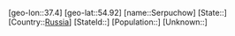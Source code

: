 ﻿---
location: [54.92,37.4]
type: City
tags:
- geo/City


SpocWebEntityId: 34216
isDeleted: false
confidential: public

---
[geo-lon::37.4]
[geo-lat::54.92]
[name::Serpuchow]
[State::]
[Country::[Russia](geo/Continent/Europe/Russia.md)]
[StateId::]
[Population::]
[Unknown::]


